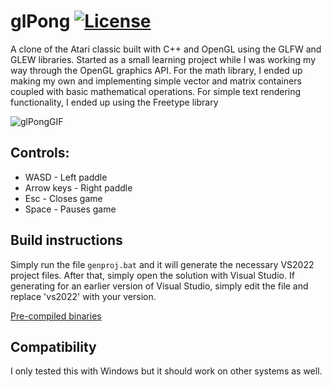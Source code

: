 # glPong [![License](https://img.shields.io/badge/License-Apache_2.0-blue.svg)](https://opensource.org/licenses/Apache-2.0)
A clone of the Atari classic built with C++ and OpenGL using the GLFW and GLEW libraries.  Started as a small learning project while I was working my way through the OpenGL graphics API. For the math library, I ended up making my own and implementing simple vector and matrix containers coupled with basic mathematical operations. 
For simple text rendering functionality, I ended up using the Freetype library 

![glPongGIF](https://i.imgur.com/bcsNfhw.gif)

## Controls:
- WASD - Left paddle
- Arrow keys - Right paddle
- Esc - Closes game
- Space - Pauses game

## Build instructions
Simply run the file `genproj.bat` and it will generate the necessary VS2022 project files. After that, simply open the solution with Visual Studio. If generating for an earlier version of Visual Studio, simply edit the file and replace 'vs2022' with your version.

[Pre-compiled binaries](https://github.com/AdivonSlav/glPong/releases)

## Compatibility
I only tested this with Windows but it should work on other systems as well.

